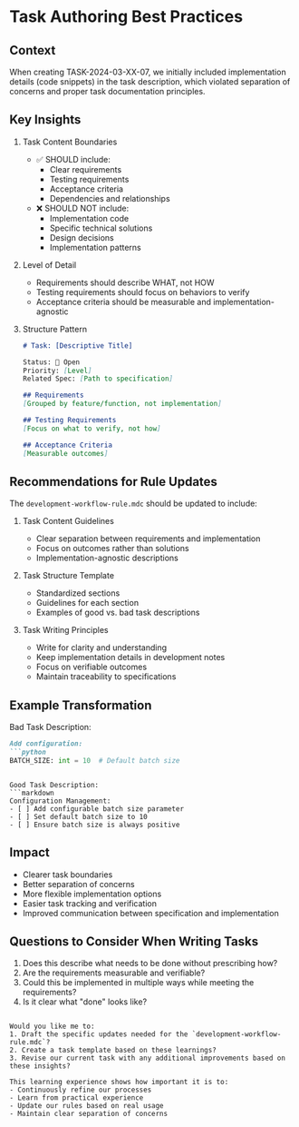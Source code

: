 # Task Authoring Best Practices

## Context
When creating TASK-2024-03-XX-07, we initially included implementation details (code snippets) in the task description, which violated separation of concerns and proper task documentation principles.

## Key Insights

1. Task Content Boundaries
   - ✅ SHOULD include:
     - Clear requirements
     - Testing requirements
     - Acceptance criteria
     - Dependencies and relationships
   - ❌ SHOULD NOT include:
     - Implementation code
     - Specific technical solutions
     - Design decisions
     - Implementation patterns

2. Level of Detail
   - Requirements should describe WHAT, not HOW
   - Testing requirements should focus on behaviors to verify
   - Acceptance criteria should be measurable and implementation-agnostic

3. Structure Pattern
   ```markdown
   # Task: [Descriptive Title]
   
   Status: 📝 Open
   Priority: [Level]
   Related Spec: [Path to specification]
   
   ## Requirements
   [Grouped by feature/function, not implementation]
   
   ## Testing Requirements
   [Focus on what to verify, not how]
   
   ## Acceptance Criteria
   [Measurable outcomes]
   ```

## Recommendations for Rule Updates

The `development-workflow-rule.mdc` should be updated to include:

1. Task Content Guidelines
   - Clear separation between requirements and implementation
   - Focus on outcomes rather than solutions
   - Implementation-agnostic descriptions

2. Task Structure Template
   - Standardized sections
   - Guidelines for each section
   - Examples of good vs. bad task descriptions

3. Task Writing Principles
   - Write for clarity and understanding
   - Keep implementation details in development notes
   - Focus on verifiable outcomes
   - Maintain traceability to specifications

## Example Transformation

Bad Task Description:
```markdown
Add configuration:
```python
BATCH_SIZE: int = 10  # Default batch size
```
```

Good Task Description:
```markdown
Configuration Management:
- [ ] Add configurable batch size parameter
- [ ] Set default batch size to 10
- [ ] Ensure batch size is always positive
```

## Impact
- Clearer task boundaries
- Better separation of concerns
- More flexible implementation options
- Easier task tracking and verification
- Improved communication between specification and implementation

## Questions to Consider When Writing Tasks
1. Does this describe what needs to be done without prescribing how?
2. Are the requirements measurable and verifiable?
3. Could this be implemented in multiple ways while meeting the requirements?
4. Is it clear what "done" looks like?
```

Would you like me to:
1. Draft the specific updates needed for the `development-workflow-rule.mdc`?
2. Create a task template based on these learnings?
3. Revise our current task with any additional improvements based on these insights?

This learning experience shows how important it is to:
- Continuously refine our processes
- Learn from practical experience
- Update our rules based on real usage
- Maintain clear separation of concerns